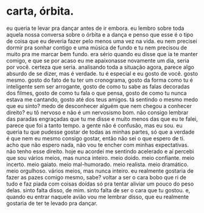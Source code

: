 # carta, órbita.

eu queria te levar pra dançar antes de ir embora. eu lembro sobre toda aquela nossa conversa sobre o órbita e a dança e penso que esse é o tipo de coisa que eu deveria fazer pelo menos uma vez na vida. eu nem precisei dormir pra sonhar contigo e uma música de fundo e tu nem precisou de muito pra me marcar bem fundo. era sério quando eu disse que ia te manter comigo, e que se por acaso eu me apaixonasse novamente um dia, seria por você. certeza que seria. analisando toda a situação agora, parece algo absurdo de se dizer, mas é verdade. tu é especial e eu gosto de você. gosto mesmo. gosto do fato de tu ter um cronograma, gosto da forma como tu é inteligente sem ser arrogante, gosto de como tu sabe as falas decoradas dos filmes, gosto de como tu fala o que pensa, gosto de como tu nunca estava me cantando, gosto até dos teus amigos. tá sentindo o mesmo medo que eu sinto? medo de desconhecer alguém que nem chegou a conhecer direito? eu tô nervoso e não é um nervosismo bom. não consigo lembrar das paradas engraçadas que tu me disse e muito menos das que eu te falei, parece que foi a tanto tempo. a gente não é confusão, mas eu sou. eu queria tu que pudesse gostar de todas as minhas partes, só que a verdade é que nem eu mesmo consigo gostar, então não sei o que espero de ti. acho que não espero nada, não vou te encher com minhas expectativas. não tenho esse direito. hoje eu acordei me sentindo acelerado e aí percebi que sou vários meios, mas nunca inteiro. meio doido. meio confiante. meio incerto. meio gaiato. meio mal-humorado. meio realista. meio dramático. meio orgulhoso. vários meios, mas nunca inteiro. eu realmente gostaria de fazer as pazes comigo mesmo, sabe? voltar a ser o cara bobo que ri de tudo e faz piada com coisas doídas só pra tentar aliviar um pouco do peso delas. sinto falta disso, de mim. sinto falta de ser o cara que tu gostou. e, quando eu entrar naquele avião vou me lembrar disso, que eu realmente gostaria de ter te levado pra dançar.

